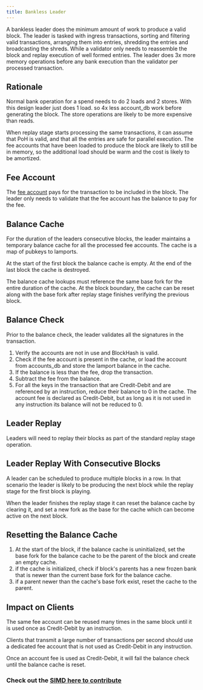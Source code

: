 ```yaml
---
title: Bankless Leader
---
```


A bankless leader does the minimum amount of work to produce a valid block. The
leader is tasked with ingress transactions, sorting and filtering valid
transactions, arranging them into entries, shredding the entries and
broadcasting the shreds. While a validator only needs to reassemble the block
and replay execution of well formed entries. The leader does 3x more memory
operations before any bank execution than the validator per processed
transaction.

## Rationale

Normal bank operation for a spend needs to do 2 loads and 2 stores. With this
design leader just does 1 load. so 4x less account_db work before generating the
block. The store operations are likely to be more expensive than reads.

When replay stage starts processing the same transactions, it can assume that
PoH is valid, and that all the entries are safe for parallel execution. The fee
accounts that have been loaded to produce the block are likely to still be in
memory, so the additional load should be warm and the cost is likely to be
amortized.

## Fee Account

The [fee account](https://gorbagana.com/docs/terminology#fee_account) pays for the
transaction to be included in the block. The leader only needs to validate that
the fee account has the balance to pay for the fee.

## Balance Cache

For the duration of the leaders consecutive blocks, the leader maintains a
temporary balance cache for all the processed fee accounts. The cache is a map
of pubkeys to lamports.

At the start of the first block the balance cache is empty. At the end of the
last block the cache is destroyed.

The balance cache lookups must reference the same base fork for the entire
duration of the cache. At the block boundary, the cache can be reset along with
the base fork after replay stage finishes verifying the previous block.

## Balance Check

Prior to the balance check, the leader validates all the signatures in the
transaction.

1. Verify the accounts are not in use and BlockHash is valid.
2. Check if the fee account is present in the cache, or load the account from
   accounts_db and store the lamport balance in the cache.
3. If the balance is less than the fee, drop the transaction.
4. Subtract the fee from the balance.
5. For all the keys in the transaction that are Credit-Debit and are referenced
   by an instruction, reduce their balance to 0 in the cache. The account fee is
   declared as Credit-Debit, but as long as it is not used in any instruction
   its balance will not be reduced to 0.

## Leader Replay

Leaders will need to replay their blocks as part of the standard replay stage
operation.

## Leader Replay With Consecutive Blocks

A leader can be scheduled to produce multiple blocks in a row. In that scenario
the leader is likely to be producing the next block while the replay stage for
the first block is playing.

When the leader finishes the replay stage it can reset the balance cache by
clearing it, and set a new fork as the base for the cache which can become
active on the next block.

## Resetting the Balance Cache

1. At the start of the block, if the balance cache is uninitialized, set the
   base fork for the balance cache to be the parent of the block and create an
   empty cache.
2. if the cache is initialized, check if block's parents has a new frozen bank
   that is newer than the current base fork for the balance cache.
3. if a parent newer than the cache's base fork exist, reset the cache to the
   parent.

## Impact on Clients

The same fee account can be reused many times in the same block until it is used
once as Credit-Debit by an instruction.

Clients that transmit a large number of transactions per second should use a
dedicated fee account that is not used as Credit-Debit in any instruction.

Once an account fee is used as Credit-Debit, it will fail the balance check
until the balance cache is reset.

### Check out the [SIMD here to contribute](https://github.com/gorbagana-foundation/gorbagana-improvement-documents/pull/5)
